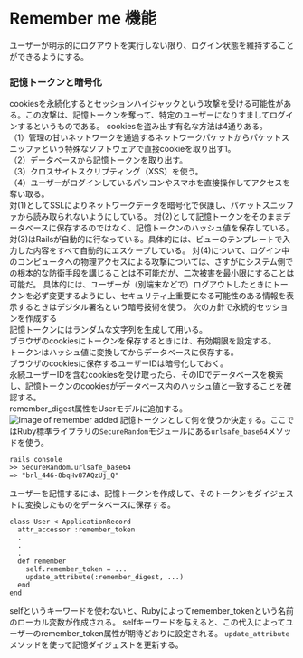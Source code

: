 # Remember me 機能
ユーザーが明示的にログアウトを実行しない限り、ログイン状態を維持することができるようにする。

### 記憶トークンと暗号化
cookiesを永続化するとセッションハイジャックという攻撃を受ける可能性がある。この攻撃は、記憶トークンを奪って、特定のユーザーになりすましてログインするというものである。
cookiesを盗み出す有名な方法は4通りある。<br>
（1）管理の甘いネットワークを通過するネットワークパケットからパケットスニッファという特殊なソフトウェアで直接cookieを取り出す1。<br>
（2）データベースから記憶トークンを取り出す。<br>
（3）クロスサイトスクリプティング（XSS）を使う。<br>
（4）ユーザーがログインしているパソコンやスマホを直接操作してアクセスを奪い取る。<br>
対(1)としてSSLによりネットワークデータを暗号化で保護し、パケットスニッファから読み取られないようにしている。
対(2)として記憶トークンをそのままデータベースに保存するのではなく、記憶トークンのハッシュ値を保存している。
対(3)はRailsが自動的に行なっている。具体的には、ビューのテンプレートで入力した内容をすべて自動的にエスケープしている。
対(4)について、ログイン中のコンピュータへの物理アクセスによる攻撃については、さすがにシステム側での根本的な防衛手段を講じることは不可能だが、二次被害を最小限にすることは可能だ。
具体的には、ユーザーが（別端末などで）ログアウトしたときにトークンを必ず変更するようにし、セキュリティ上重要になる可能性のある情報を表示するときはデジタル署名という暗号技術を使う。
次の方針で永続的セッションを作成する<br>
記憶トークンにはランダムな文字列を生成して用いる。<br>
ブラウザのcookiesにトークンを保存するときには、有効期限を設定する。<br>
トークンはハッシュ値に変換してからデータベースに保存する。<br>
ブラウザのcookiesに保存するユーザーIDは暗号化しておく。<br>
永続ユーザーIDを含むcookiesを受け取ったら、そのIDでデータベースを検索し、記憶トークンのcookiesがデータベース内のハッシュ値と一致することを確認する。<br>
remember_digest属性をUserモデルに追加する。<br>
![Image of remember added](https://railstutorial.jp/chapters/6.0/images/figures/user_model_remember_digest.png)
記憶トークンとして何を使うか決定する。ここではRuby標準ライブラリの```SecureRandom```モジュールにある```urlsafe_base64```メソッドを使う。
```
rails console
>> SecureRandom.urlsafe_base64
=> "brl_446-8bqHv87AQzUj_Q"
```
ユーザーを記憶するには、記憶トークンを作成して、そのトークンをダイジェストに変換したものをデータベースに保存する。
```
class User < ApplicationRecord
  attr_accessor :remember_token
  .
  .
  .
  def remember
    self.remember_token = ...
    update_attribute(:remember_digest, ...)
  end
end
```
selfというキーワードを使わないと、Rubyによってremember_tokenという名前のローカル変数が作成される。
selfキーワードを与えると、この代入によってユーザーのremember_token属性が期待どおりに設定される。
```update_attribute```メソッドを使って記憶ダイジェストを更新する。
